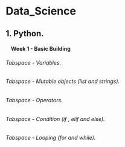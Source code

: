 # Data_Science
## 1. Python.
#### &emsp;Week 1 - Basic Building 
###### *Tabspace* - Variables.
###### *Tabspace* - Mutable objects (list and strings).
###### *Tabspace* - Operators.
###### *Tabspace* - Condition (if , elif and else).
###### *Tabspace* - Looping (for and while).

